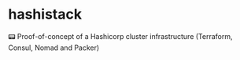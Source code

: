 # hashistack
:pager: Proof-of-concept of a Hashicorp cluster infrastructure (Terraform, Consul, Nomad and Packer)
